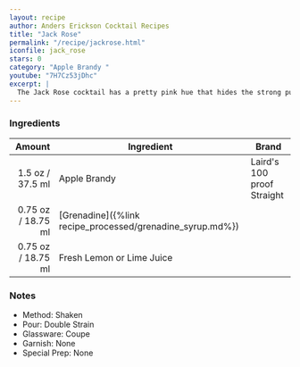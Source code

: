 ```yaml
---
layout: recipe
author: Anders Erickson Cocktail Recipes
title: "Jack Rose"
permalink: "/recipe/jackrose.html"
iconfile: jack_rose
stars: 0
category: "Apple Brandy "
youtube: "7H7Cz53jDhc"
excerpt: |
  The Jack Rose cocktail has a pretty pink hue that hides the strong punch of applejack, one of the USA’s native spirits.
---
```


### Ingredients

|  Amount | Ingredient                                      | Brand                      |
| ------: | ----------------------------------------------- | -------------------------- |
|  1.5 oz / 37.5 ml | Apple Brandy                                    | Laird's 100 proof Straight |
| 0.75 oz / 18.75 ml | [Grenadine]({%link recipe_processed/grenadine_syrup.md%}) |
| 0.75 oz / 18.75 ml | Fresh Lemon or Lime Juice                       |

### Notes

- Method: Shaken
- Pour: Double Strain
- Glassware: Coupe
- Garnish: None
- Special Prep: None
